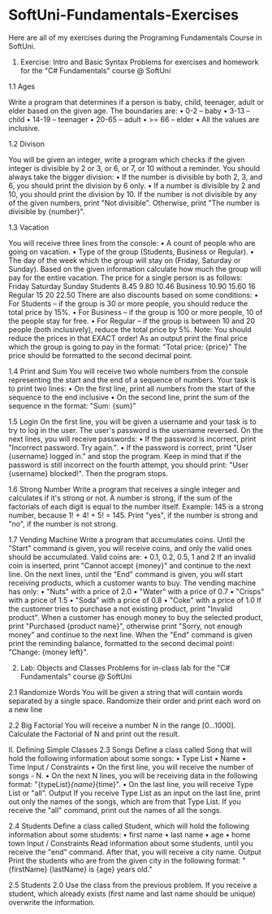 # SoftUni-Fundamentals-Exercises
Here are all of my exercises during the Programing Fundamentals Course in SoftUni.

1. Exercise: Intro and Basic Syntax
Problems for exercises and homework for the "C# Fundamentals" course @ SoftUni

1.1	Ages

Write a program that determines if a person is baby, child, teenager, adult or elder based on the given age. The boundaries are:
•	0-2 – baby
•	3-13 – child
•	14-19 – teenager
•	20-65 – adult
•	>= 66 – elder
•	All the values are inclusive.


1.2	Divison

You will be given an integer, write a program which checks if the given integer is divisible by 2 or 3,  or 6, or 7, or 10 without a reminder. You should always take the bigger division:
•	If the number is divisible by both 2, 3, and 6, you should print the division by 6 only. 
•	If a number is divisible by 2 and 10, you should print the division by 10. 
If the number is not divisible by any of the given numbers, print "Not divisible". Otherwise, print "The number is divisible by {number}".


1.3	Vacation

You will receive three lines from the console:
•	A count of people who are going on vacation.
•	Type of the group (Students, Business or Regular).
•	The day of the week which the group will stay on (Friday, Saturday or Sunday).
Based on the given information calculate how much the group will pay for the entire vacation. 
The price for a single person is as follows:
		Friday		Saturday	Sunday
Students	8.45		9.80		10.46
Business	10.90		15.60		16
Regular		15		20		22.50
There are also discounts based on some conditions:
•	For Students – if the group is 30 or more people, you should reduce the total price by 15%.
•	For Business – if the group is 100 or more people, 10 of the people stay for free.
•	For Regular – if the group is between 10 and 20  people (both inclusively), reduce the total price by 5%.
Note: You should reduce the prices in that EXACT order!
As an output print the final price which the group is going to pay in the format: 
"Total price: {price}" 
The price should be formatted to the second decimal point.


1.4	Print and Sum
You will receive two whole numbers from the console representing the start and the end of a sequence of numbers. 
Your task is to print two lines:
•	On the first line, print all numbers from the start of the sequence to the end inclusive
•	On the second line, print the sum of the sequence in the format: "Sum: {sum}"


1.5	Login
On the first line, you will be given a username and your task is to try to log in the user. The user's password is the username reversed. On the next lines, you will receive passwords:
•	If the password is incorrect, print "Incorrect password. Try again.".
•	If the password is correct, print "User {username} logged in." and stop the program.
Keep in mind that if the password is still incorrect on the fourth attempt, you should print: "User {username} blocked!".
Then the program stops.


1.6	Strong Number
Write a program that receives a single integer and calculates if it's strong or not. A number is strong, if the sum of the factorials of each digit is equal to the number itself.
Example: 145 is a strong number, because 1! + 4! + 5! = 145. 
Print "yes", if the number is strong and "no", if the number is not strong.


1.7	Vending Machine
Write a program that accumulates coins. Until the "Start" command is given, you will receive coins, and only the valid ones should be accumulated. Valid coins are:
•	0.1, 0.2, 0.5, 1 and 2
If an invalid coin is inserted, print "Cannot accept {money}" and continue to the next line.
On the next lines, until the "End" command is given, you will start receiving products, which a customer wants to buy. The vending machine has only:
•	"Nuts" with a price of 2.0
•	"Water" with a price of 0.7
•	"Crisps" with a price of 1.5
•	"Soda" with a price of 0.8
•	"Coke" with a price of 1.0
If the customer tries to purchase a not existing product, print "Invalid product".
When a customer has enough money to buy the selected product, print "Purchased {product name}", otherwise print "Sorry, not enough money" and continue to the next line.
When the "End" command is given print the reminding balance, formatted to the second decimal point: "Change: {money left}".


2. Lab: Objects and Classes
Problems for in-class lab for the "C# Fundamentals" course @ SoftUni

2.1 Randomize Words
You will be given a string that will contain words separated by a single space. Randomize their order and print each
word on a new line

2.2 Big Factorial
You will receive a number N in the range [0…1000]. Calculate the Factorial of N and print out the result.

II. Defining Simple Classes
2.3 Songs
Define a class called Song that will hold the following information about some songs:
• Type List
• Name
• Time
Input / Constraints
• On the first line, you will receive the number of songs - N.
• On the next N lines, you will be receiving data in the following format: "{typeList}_{name}_{time}".
• On the last line, you will receive Type List or "all".
Output
If you receive Type List as an input on the last line, print out only the names of the songs, which are from that Type
List. If you receive the "all" command, print out the names of all the songs.

2.4  Students
Define a class called Student, which will hold the following information about some students:
• first name
• last name
• age
• home town
Input / Constraints
Read information about some students, until you receive the "end" command. After that, you will receive a city
name.
Output
Print the students who are from the given city in the following format: "{firstName} {lastName} is {age}
years old."

2.5 Students 2.0
Use the class from the previous problem. If you receive a student, which already exists (first name and last name
should be unique) overwrite the information.











